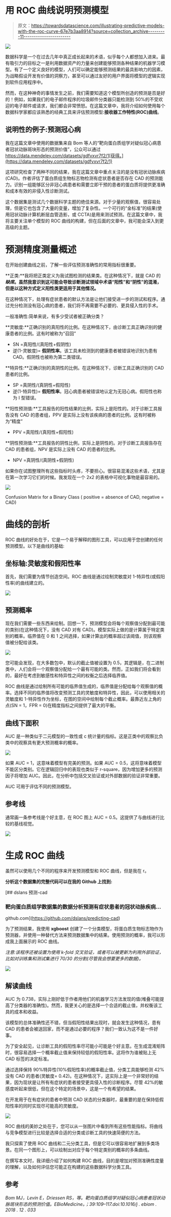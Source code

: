 # 用 ROC 曲线说明预测模型

> 原文：<https://towardsdatascience.com/illustrating-predictive-models-with-the-roc-curve-67e7b3aa8914?source=collection_archive---------11----------------------->

![](img/dff3d2ea2fa13bc031430255c41f061e.png)

数据科学是一个在过去几年中真正成长起来的术语，似乎每个人都想加入进来。最有吸引力的目标之一是利用数据资产的力量来创建能够预测各种结果的机器学习模型。有了一个定义良好的模型，人们可以确定能够预测结果的最具影响力的因素，为战略假设开发有价值的洞察力，甚至可以通过友好的用户界面将模型的逻辑实现到软件应用程序中。

然而，在这种神奇的事情发生之前，我们需要知道这个模型所创造的预测是否是好的！例如，如果我们的电子邮件程序的垃圾邮件分类器只能检测到 50%的不受欢迎的电子邮件或请求，我们都会非常愤怒。在这篇文章中，我将介绍如何使用每个数据科学家都应该熟悉的经典工具来评估预测模型:**接收器工作特性(ROC)曲线**。

## 说明性的例子:预测冠心病

我在这篇文章中使用的数据集来自 Bom 等人的“靶向蛋白质组学对疑似冠心病患者冠状动脉斑块形态的预测价值”，公众可以通过 https://data.mendeley.com/datasets/gdfvxvr7f2/1[获得。](https://data.mendeley.com/datasets/gdfvxvr7f2/1)

这项研究检查了两种不同的结果，我在这篇文章中重点关注的是没有冠状动脉疾病(CAD)。作者评估了蛋白质组生物标志物检测有症状患者是否存在 CAD 的预测能力。识别一组能够区分非冠心病患者和需要立即干预的患者的蛋白质将提供更准确和成本有效的非侵入性诊断测试。

这个数据集是测试几个数据科学主题的绝佳来源。对于少量的观察值，很容易处理，但是它也包含了大量的变量，增加了复杂性。一个可行的“金标准”的结果(使用冠状动脉计算机断层血管造影，或 CCTA)是用来测试预测。在这篇文章中，我将主要关注单个模型的 ROC 曲线的构建，但在后面的文章中，我可能会深入到更高级的主题。

# 预测精度测量概述

在开始创建曲线之前，了解一些评估预测准确性的常用指标很重要。

**正类:**我将把正类定义为我试图检测的结果类。在这种情况下，就是 CAD 的 ***缺席*。虽然我意识到这可能会导致诊断测试领域中术语“阳性”和“阴性”的混淆，但是以这种方式定义阳性类更适用于其他情况。**

在这种情况下，处理有症状患者的默认方法是让他们接受进一步的测试和程序。通过充分检测没有冠心病的患者，我们将不再需要不必要的、更具侵入性的手术。

一般准确性:简单来说，有多少受试者被正确分类？

**灵敏度:**正确识别的真阳性的比例。在这种情况下，由诊断工具正确识别的健康患者的比例。这有时被称为“召回”

*   SN =真阳性/(真阳性+假阴性)
*   逆(1-灵敏度)= **假阴性率**。该工具未检测到的健康患者被错误地识别为患有 CAD。假阴性也被称为第二类错误。

**特异性:**正确识别的真阴性的比例。在这种情况下，诊断工具正确识别的 CAD 患者的比例。

*   SP =真阴性/(真阴性+假阳性)
*   逆(1-特异性)= **假阳性率**。冠心病患者被错误地认定为无冠心病。假阳性也称为 I 型错误。

**阳性预测值:**工具报告的阳性结果的比例，实际上是阳性的。对于诊断工具报告没有 CAD 的患者组，PPV 是实际上没有该疾病的患者的比例。这有时被称为“精度”

*   PPV =真阳性/(真阳性+假阳性)

**阴性预测值:**工具报告的阴性比例，实际上是阴性的。对于诊断工具报告存在 CAD 的患者组，NPV 是实际上没有 CAD 的患者的比例。

*   NPV =真阴性/(真阴性+假阴性)

如果你在试图整理所有这些指标时头疼，不要担心。很容易混淆这些术语，尤其是在第一次学习它们的时候。我发现在一个 2x2 的表格中可视化事物是最容易的。

![](img/a857d7951f935347523ca91597118e07.png)

Confusion Matrix for a Binary Class ( positive = absence of CAD, negative = CAD)

# 曲线的剖析

ROC 曲线的好处在于，它是一个易于解释的图形工具，可以应用于您创建的任何预测模型。以下是曲线的基础:

## 坐标轴:灵敏度和假阳性率

首先，我们需要为情节创造空间。ROC 曲线是通过绘制灵敏度对 1-特异性(或假阳性率)的曲线建立的。

![](img/0f35b052d752591681ad9f53bad3d963.png)

## 预测概率

现在我们需要一些东西来绘制。回想一下，预测模型会将每个观察值分配到最可能的类别(在这种情况下，没有 CAD 对有 CAD)。模型实际上做的是计算属于特定类别的概率。临界值在 0 和 1 之间选择，如果计算出的概率超过该阈值，则该观察值被分配给该类。

![](img/1e04eb62b1c50f3f6a347faa9ae82c79.png)

您可能会发现，在大多数包中，默认的截止值被设置为 0.5，其逻辑是，在二进制类中，人们会将一个观察值分配给一个最有可能的类。然而，正如我们将会看到的，最好在考虑到敏感性和特异性之间的权衡之后选择临界值。

ROC 曲线是通过绘制所有可能的临界值生成的，临界值是分配给每个观察值的概率。选择不同的临界值将改变预测工具的灵敏度和特异性，因此，可以使用相关的灵敏度和 1-特异性作为坐标，在图的空间中绘制每个截止概率。最靠近左上角的点(SN = 1，FPR = 0)在精度指标之间提供了最大的平衡。

## 曲线下面积

AUC 是一种类似于二元模型的一致性或 c 统计量的指标。这是正类中的观察比负类中的观察具有更大预测概率的概率。

![](img/3ad0f553f2e53496fd85a96f86f18f4e.png)

如果 AUC = 1，这意味着模型有完美的预测。如果 AUC = 0.5，这将意味着模型不能区分类别。它在逻辑回归中的表现也类似于 r-square，因为增加更多的预测因子将增加 AUC。因此，在分析中包括交叉验证或对外部数据的验证非常重要。

AUC 可用于评估不同的预测模型。

## 参考线

通常画一条参考线是个好主意，在 ROC 图上 AUC = 0.5。这提供了与曲线进行比较的基线视觉。

![](img/0f569701f3f225031b761308d7a2a4d1.png)

# 生成 ROC 曲线

虽然可以使用几个不同的程序来开发预测模型和 ROC 曲线，但是我在 r。

**分析这个数据集的完整代码可以在我的 Github 上找到:**

[](https://github.com/dslans/predicting-cad) [## dslans 预测-cad

### 靶向蛋白质组学数据集的数据分析预测有症状患者的冠状动脉疾病…

github.com](https://github.com/dslans/predicting-cad) 

为了预测结果，我使用 **xgboost** 创建了一个分类模型，将蛋白质生物标志物作为预测器，并使用一种替代方法来预测数据集中的结果。使用预测的概率，我可以形成我上面展示的 ROC 曲线。

*注意:该程序还被设置为使用 k-fold 交叉验证，或者可以被更新为利用外部验证，比如对训练集和测试集进行 70/30 的分割(尽管我会想要更多的数据)。*

![](img/0f569701f3f225031b761308d7a2a4d1.png)

## 解读曲线

AUC 为 0.738，实际上刚好低于作者用他们的机器学习方法发现的值(堆叠可能提高了分类器的准确性)。然而，我更关心的是选择一个合适的截止值，并权衡该工具的成本和收益。

该模型的总体准确性还不错，但当假阳性结果出现时，就会发生这种情况，患有 CAD 的患者会被送回家，而不是通过必要的程序？我们一致认为这不是一件好事。

为了安全起见，让诊断工具的假阳性率尽可能小可能是个好主意。在生成混淆矩阵时，很容易选择一个概率截止值来保持较低的假阳性率。这将作为谁被贴上无 CAD 标签的决定标准。

通过选择保持 90%特异性(10%假阳性率)的概率截止值，分类工具能够检测 42%没有 CAD 的患者(灵敏度= 0.42)。在这种情况下，这实际上是一个非常好的结果，因为现状是让所有有症状的患者接受更具侵入性的诊断程序。尽管 42%的敏感度听起来很低，但在这个特定的场景中，这是一个有希望的结果。

在开发用于在有症状的患者中预测 CAD 状态的分类器时，最重要的是在保持低假阳性率的同时实现尽可能高的灵敏度。

![](img/1647c2a435e97ff544adef4e0a7faed7.png)

ROC 曲线的美妙之处在于，您可以从一张图片中看到所有这些性能指标。将曲线与竞争模型进行比较是选择合适的分类或诊断工具的快速简便的方法。

我只探索了使用 ROC 曲线和二元分类工具，但是它可以很容易地扩展到多类场景。在同一个图形上，可以绘制出对应于每个特定类别的概率的多条曲线。

在撰写本文时，我详细介绍了如何构建 ROC 曲线，目的是增加对预测准确性度量的理解，以及如何评估您可能正在构建的这些数据科学分类工具。

## 参考

*Bom MJ，Levin E，Driessen RS，等。靶向蛋白质组学对疑似冠心病患者冠状动脉斑块形态的预测价值。EBioMedicine。；39:109–117.doi:10.1016/j . ebiom . 2018 . 12 . 033*